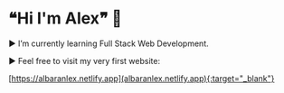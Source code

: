 # ❝Hi I'm Alex❞ 👋

► I’m currently learning Full Stack Web Development.

► Feel free to visit my very first website:

 [https://albaranlex.netlify.app](albaranlex.netlify.app){:target="_blank"}


<!--
**albaranlex/albaranlex** is a ✨ _special_ ✨ repository because its `README.md` (this file) appears on your GitHub profile.

Here are some ideas to get you started:

- 🔭 I’m currently working on ...
- 🌱 I’m currently learning ...
- 👯 I’m looking to collaborate on ...
- 🤔 I’m looking for help with ...
- 💬 Ask me about ...
- 📫 How to reach me: ...
- 😄 Pronouns: ...
- ⚡ Fun fact: ...
-->
